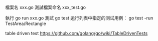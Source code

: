 檔案名 xxx.go
測試檔案命名 xxx_test.go

執行 go run xxx.go 
測試 go test
运行列表中指定的测试用例： go test -run TestArea/Rectangle


table driven test
https://github.com/golang/go/wiki/TableDrivenTests